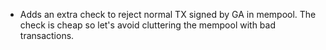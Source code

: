 * Adds an extra check to reject normal TX signed by GA in mempool. The check is
  cheap so let's avoid cluttering the mempool with bad transactions.
